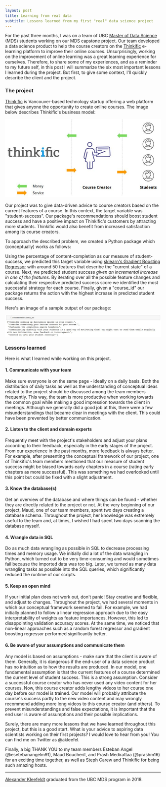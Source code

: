 ```yaml
---
layout: post
title: Learning from real data
subtitle: Lessons learned from my first "real" data science project
---
```


For the past three months, I was on a team of UBC [Master of Data Science](https://ubc-mds.github.io/) (MDS) students working on our MDS capstone project. Our team developed a data science product to help the course creators on the [Thinkific](thinkific.com) e-learning platform to improve their online courses. Unsurprisingly, working on the improvement of online learning was a great learning experience for ourselves. Therefore, to share some of my experiences, and as a reminder to my future self, in this post I will summarize the six most important lessons I learned during the project. But first, to give some context, I'll quickly describe the client and the project.

### The project

[Thinkific](thinkific.com) is Vancouver-based technology startup offering a web platform that gives anyone the opportunity to create online courses. The image below describes Thinkific's business model:

![business model](../img/blog/business_model.JPG)

Our project was to give data-driven advice to course creators based on the current features of a course. In this context, the target variable was "student-success". Our package's recommendations should boost student success and have a positive impact on Thinkific's customers by attracting more students. Thinkific would also benefit from increased satisfaction among its course creators.

To approach the described problem, we created a Python package which (conceptually) works as follows:

Using the percentage of content-completion as our measure of student-success, we predicted this target variable using [sklearn's Gradient Boosting Regressor](http://scikit-learn.org/stable/modules/generated/sklearn.ensemble.GradientBoostingRegressor.html) with around 50 features that describe the "current state" of a course. Next, we predicted student success *given an incremental increase in one of the features*. By iterating over all the possible feature changes and calculating their respective predicted success score we identified the most successful strategy for each course. Finally, given a "course_id" our package returns the action with the highest increase in predicted student success.

Here's an image of a sample output of our package:

![recommendations_co](../img/blog/recommendations_co.JPG)

### Lessons learned

Here is what I learned while working on this project. 

#### 1. Communicate with your team

Make sure everyone is on the same page - ideally on a daily basis. Both the distribution of daily tasks as well as the understanding of conceptual ideas related to the project should be discussed among the team members frequently. This way, the team is more productive when working towards the common goal while making a good impression towards the client in meetings. Although we generally did a good job at this, there were a few misunderstandings that became clear in meetings with the client. This could have been prevented by better communication.

#### 2. Listen to the client and domain experts

Frequently meet with the project's stakeholders and adjust your plans according to their feedback, especially in the early stages of the project. From our experience in the past months, more feedback is always better. For example, after presenting the conceptual framework of our project, one of Thinkific's team members mentioned that our measure of student success might be biased towards early chapters in a course (rating early chapters as more successful). This was something we had overlooked until this point but could be fixed with a slight adjustment.   

#### 3. Know the database(s)

Get an overview of the database and where things can be found - whether they are directly related to the project or not. At the very beginning of our project, Maud, one of our team members, spent two days creating a database schema. Throughout the project, her knowledge was extremely useful to the team and, at times, I wished I had spent two days scanning the database myself.

#### 4. Wrangle data in SQL

Do as much data wrangling as possible in SQL to decrease processing times and memory usage. We initially did a lot of the data wrangling in Python, which turned out to be very time-consuming and would sometimes fail because the imported data was too big. Later, we turned as many data wrangling tasks as possible into the SQL queries, which significantly reduced the runtime of our scripts.

#### 5. Keep an open mind

If your initial plan does not work out, don't panic! Stay creative and flexible, and adjust to changes. Throughout the  project, we had several moments in which our conceptual framework seemed to fail. For example, we had initially planned to follow a linear regression approach due to the easy interpretability of weights as feature importances. However, this led to disappointing validation accuracy scores. At the same time, we noticed that non-linear approaches such as a random forest regressor and gradient boosting regressor performed significantly better. 

#### 6. Be aware of your assumptions and communicate them

Any model is based on assumptions - make sure that the client is aware of them. Generally, it is dangerous if the end-user of a data science product has no intuition as to how the results are produced. In our model, one fundamental assumption is that the current features of a course determined the current level of student success. This is a strong assumption. Consider a successful course creator who has never used any video content for her courses. Now, this course creator adds lengthy videos to her course one day before our model is trained. Our model will probably attribute the course's success partly to the new video content and may wrongly recommend adding more long videos to this course creator (and others). To prevent misunderstandings and false expectations, it is important that the end user is aware of  assumptions and their possible implications.


Surely, there are many more lessons that we have learned throughout this project, but this is a good start. What is your advice to aspiring data scientists working on their first projects? I would love to hear from you! You can find me on Twitter as @akleefel.

Finally, a big THANK YOU to my team members Esteban Angel (@esetebanangelm91), Maud Boucherit, and Prash Medirattaa (@prashm16) for an exciting time together, as well as Steph Carew and Thinkific for being such amazing hosts.

---------

[Alexander Kleefeldt](https://akleefel.com/) graduated from the UBC MDS program in 2018.
